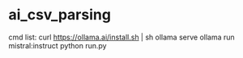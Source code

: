 # ai_csv_parsing

cmd list:
curl https://ollama.ai/install.sh | sh
ollama serve
ollama run mistral:instruct
python run.py
